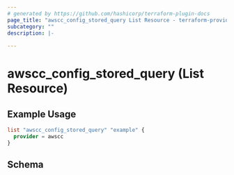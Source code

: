 ```yaml
---
# generated by https://github.com/hashicorp/terraform-plugin-docs
page_title: "awscc_config_stored_query List Resource - terraform-provider-awscc"
subcategory: ""
description: |-
  
---
```


# awscc_config_stored_query (List Resource)



## Example Usage

```terraform
list "awscc_config_stored_query" "example" {
  provider = awscc
}
```

<!-- schema generated by tfplugindocs -->
## Schema
